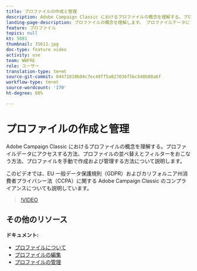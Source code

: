 ```yaml
---
title: プロファイルの作成と管理
description: Adobe Campaign Classic におけるプロファイルの概念を理解する。プロファイルデータにアクセスする方法、プロファイルの並べ替えとフィルターをおこなう方法、プロファイルを手動で作成および管理する方法について説明します。このビデオでは、EU 一般データ保護規則（GDPR）およびカリフォルニア州消費者プライバシー法（CCPA）に関する Adobe Campaign Classic のコンプライアンスについても説明しています。
landing-page-description: プロファイルの概念を理解します。 プロファイルデータにアクセスする方法、プロファイルの並べ替えとフィルターをおこなう方法、プロファイルを手動で作成および管理する方法について説明します。GDPR と CCPA について説明します。
feature: プロファイル
topics: null
kt: 5081
thumbnail: 35611.jpg
doc-type: feature video
activity: use
team: WWFRE
role: ユーザー
translation-type: tm+mt
source-git-commit: 84471810b84c7ec49ff5a827036f5bc548b88a6f
workflow-type: tm+mt
source-wordcount: '170'
ht-degree: 88%

---
```



# プロファイルの作成と管理

Adobe Campaign Classic におけるプロファイルの概念を理解する。プロファイルデータにアクセスする方法、プロファイルの並べ替えとフィルターをおこなう方法、プロファイルを手動で作成および管理する方法について説明します。

このビデオでは、EU 一般データ保護規則（GDPR）およびカリフォルニア州消費者プライバシー法（CCPA）に関する Adobe Campaign Classic のコンプライアンスについても説明しています。

>[!VIDEO](https://video.tv.adobe.com/v/35611?quality=12)

## その他のリソース

**ドキュメント:**

* [プロファイルについて](https://docs.adobe.com/content/help/ja-JP/campaign-classic/using/getting-started/profile-management/about-profiles.html)
* [プロファイルの編集](https://docs.adobe.com/content/help/en/campaign-classic/using/getting-started/profile-management/editing-a-profile.html)
* [プロファイルの管理](https://docs.adobe.com/content/help/en/campaign-classic/using/getting-started/profile-management/adding-profiles.html)
